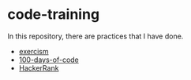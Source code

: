 # code-training
In this repository, there are practices that I have done.

- [exercism](https://github.com/Onur-TURAN/code-training/tree/main/exercism.git)
- [100-days-of-code](https://github.com/Onur-TURAN/code-training/tree/main/100-Days-of-Code.git)
- [HackerRank](https://github.com/Onur-TURAN/code-training/tree/main/HackerRank.git)
